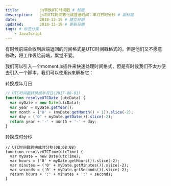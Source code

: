 ```yaml
---
title:         js转换UTC时间戳 # 标题
description:   js将UTC时间转化成普通时间：年月日时分秒 # 副标题
date:          2018-12-19 # 建立日期
updated:       2018-12-19 # 更新日期
tags: # 标签分类
    - JavaScript
---
```



有时候前端会收到后端返回的时间格式是UTC时间戳格式的，但是他们又不愿意修改，将工作丢给前端，累觉不爱。

我们可以引入一个moment.js插件来快速处理时间格式，但是有时候我们不太方便去引入一个脚本，我们可以使用js来解析它：

转换成年月日
```js
// UTC时间戳转换成年月日(2017-08-01)
function resolveUTCDate (utcData) {
  var myDate = new Date(utcData);
  var year = myDate.getYear();
  var month = ('0' + (myDate.getMonth() + 1)).slice(-2);
  var day = ('0' + myDate.getDate()).slice(-2);
  return year + '-' + month + '-' + day;
}
```


转换成时分秒
```
// UTC时间戳转换成时分秒(08:08:08)
function resolveUTCTime(utcTime) {
  var myDate = new Date(utcTime);
  var hours = ('0' + myDate.getHours()).slice(-2);
  var minutes = ('0' + myDate.getMinutes()).slice(-2);
  var seconds = ('0' + myDate.getSeconds()).slice(-2);
  return hours + ':' + minutes + ':' + seconds;
}
```